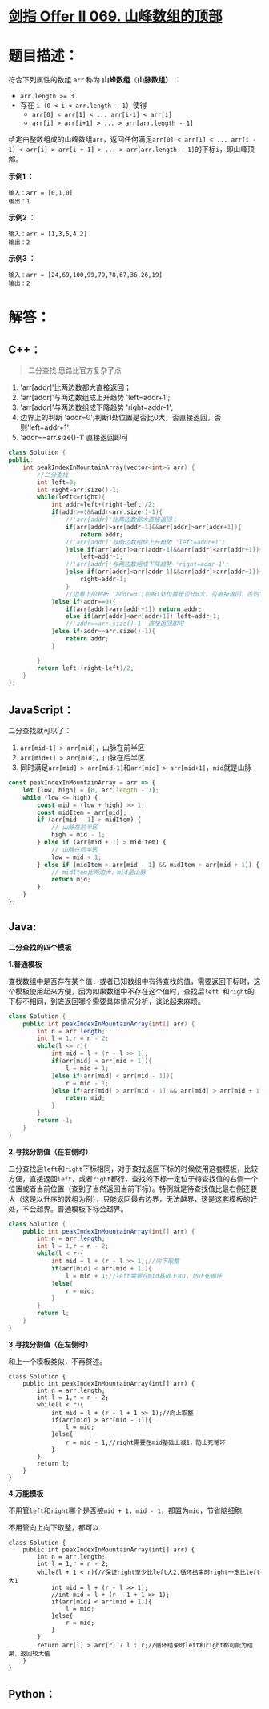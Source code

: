 # [剑指 Offer II 069. 山峰数组的顶部](https://leetcode-cn.com/problems/B1IidL/)

# 题目描述：

符合下列属性的数组 `arr` 称为 **山峰数组**（**山脉数组）** ：

- `arr.length >= 3`
- 存在 `i`（`0 < i < arr.length - 1`）使得
  - `arr[0] < arr[1] < ... arr[i-1] < arr[i]`
  - `arr[i] > arr[i+1] > ... > arr[arr.length - 1]`

给定由整数组成的山峰数组`arr`，返回任何满足`arr[0] < arr[1] < ... arr[i - 1] < arr[i] > arr[i + 1] > ... > arr[arr.length - 1]`的下标`i`，即山峰顶部。



**示例1 ：**

```
输入：arr = [0,1,0]
输出：1
```

**示例2 ：**

```
输入：arr = [1,3,5,4,2]
输出：2
```

**示例3 ：**

```
输入：arr = [24,69,100,99,79,78,67,36,26,19]
输出：2
```



# 解答：

## C++：

> 二分查找
> 思路比官方复杂了点
1. 'arr[addr]'比两边数都大直接返回；
2. 'arr[addr]'与两边数组成上升趋势 'left=addr+1';
3. 'arr[addr]'与两边数组成下降趋势 'right=addr-1';
4. 边界上的判断 'addr=0';判断1处位置是否比0大，否直接返回，否则'left=addr+1';
5. 'addr==arr.size()-1' 直接返回即可

```C++
class Solution {
public:
    int peakIndexInMountainArray(vector<int>& arr) {
        //二分查找
        int left=0;
        int right=arr.size()-1;
        while(left<=right){
            int addr=left+(right-left)/2;
            if(addr>=1&&addr<arr.size()-1){
                //'arr[addr]'比两边数都大直接返回；
                if(arr[addr]>arr[addr-1]&&arr[addr]>arr[addr+1]){
                    return addr;
                //'arr[addr]'与两边数组成上升趋势 'left=addr+1';
                }else if(arr[addr]>arr[addr-1]&&arr[addr]<arr[addr+1]){
                    left=addr+1;
                //'arr[addr]'与两边数组成下降趋势 'right=addr-1';
                }else if(arr[addr]<arr[addr-1]&&arr[addr]>arr[addr+1]){
                    right=addr-1;
                }
                //边界上的判断 'addr=0';判断1处位置是否比0大，否直接返回，否则'left=addr+1';
            }else if(addr==0){
                if(arr[addr]>arr[addr+1]) return addr;
                else if(arr[addr]<arr[addr+1]) left=addr+1;
                //'addr==arr.size()-1' 直接返回即可
            }else if(addr==arr.size()-1){
                return addr;
            }

        }
        return left+(right-left)/2;
    }
};
```



## JavaScript：

二分查找就可以了：
1. `arr[mid-1] > arr[mid]`，山脉在前半区
2. `arr[mid+1] > arr[mid]`，山脉在后半区
3. 同时满足`arr[mid] > arr[mid-1]`和`arr[mid] > arr[mid+1]`，`mid`就是山脉

```javascript
const peakIndexInMountainArray = arr => {
    let [low, high] = [0, arr.length - 1];
    while (low <= high) {
        const mid = (low + high) >> 1;
        const midItem = arr[mid];
        if (arr[mid - 1] > midItem) {
            // 山脉在前半区
            high = mid - 1;
        } else if (arr[mid + 1] > midItem) {
            // 山脉在后半区
            low = mid + 1;
        } else if (midItem > arr[mid - 1] && midItem > arr[mid + 1]) {
            // midItem比两边大，mid是山脉
            return mid;
        }
    }
};
```
## Java:

**二分查找的四个模板**

**1.普通模板**

查找数组中是否存在某个值，或者已知数组中有待查找的值，需要返回下标时，这个模板使用起来方便，因为如果数组中不存在这个值时，查找后`left `和`right`的下标不相同，到底返回哪个需要具体情况分析，谈论起来麻烦。

```java
class Solution {
    public int peakIndexInMountainArray(int[] arr) {
        int n = arr.length;
        int l = 1,r = n - 2;
        while(l <= r){
            int mid = l + (r - l >> 1);
            if(arr[mid] < arr[mid + 1]){
                l = mid + 1;
            }else if(arr[mid] < arr[mid - 1]){
                r = mid - 1;
            }else if(arr[mid] > arr[mid - 1] && arr[mid] > arr[mid + 1]){
                return mid;
            }
        }
        return -1;
    }
}
```

**2.寻找分割值（在右侧时）**

二分查找后`left`和`right`下标相同，对于查找返回下标的时候使用这套模板，比较方便，直接返回`left`，或者`right`都行，查找的下标一定位于待查找值的右侧一个位置或者当前位置（查到了当然返回当前下标）。特例就是待查找值比最右侧还要大（这是以升序的数组为例），只能返回最右边界，无法越界，这是这套模板的好处，不会越界。普通模板下标会越界。

```java
class Solution {
    public int peakIndexInMountainArray(int[] arr) {
        int n = arr.length;
        int l = 1,r = n - 2;
        while(l < r){
            int mid = l + (r - l >> 1);//向下取整
            if(arr[mid] < arr[mid + 1]){
                l = mid + 1;//left需要在mid基础上加1，防止死循环
            }else{
                r = mid;
            }
        }
        return l;
    }
}
```

**3.寻找分割值（在左侧时）**

和上一个模板类似，不再赘述。

```
class Solution {
    public int peakIndexInMountainArray(int[] arr) {
        int n = arr.length;
        int l = 1,r = n - 2;
        while(l < r){
            int mid = l + (r - l + 1 >> 1);//向上取整
            if(arr[mid] > arr[mid - 1]){
                l = mid;
            }else{
                r = mid - 1;//right需要在mid基础上减1，防止死循环
            }
        }
        return l;
    }
}
```

**4.万能模板**

不用管`left`和`right`哪个是否被`mid + 1`，`mid - 1`，都置为`mid`，节省脑细胞.

不用管向上向下取整，都可以

```
class Solution {
    public int peakIndexInMountainArray(int[] arr) {
        int n = arr.length;
        int l = 1,r = n - 2;
        while(l + 1 < r){//保证right至少比left大2,循环结束时right一定比left大1
            int mid = l + (r - l >> 1);
            //int mid = l + (r - 1 + 1 >> 1);
            if(arr[mid] < arr[mid + 1]){
                l = mid;
            }else{
                r = mid;
            }
        }
        return arr[l] > arr[r] ? l : r;//循环结束时left和right都可能为结果，返回较大值
    }
}
```



## Python：

```python

```

